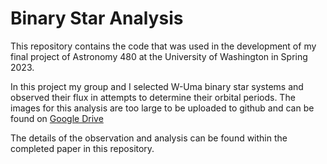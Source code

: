 # Binary Star Analysis


This repository contains the code that was used in the development of my final project of Astronomy 480 at the University of Washington in Spring 2023.

In this project my group and I selected W-Uma binary star systems and observed their flux in attempts to determine their orbital periods. The images for this analysis are too large to be uploaded to github and can be found on [Google Drive](https://drive.google.com/drive/folders/1hzQ51T6Qh4VlZUaJYXcsJLgocn16p3rm?usp=sharing)

The details of the observation and analysis can be found within the completed paper in this repository. 

